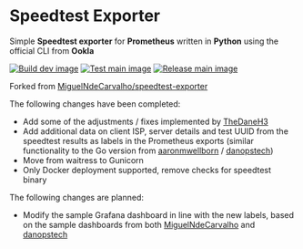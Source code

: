 # Speedtest Exporter

Simple **Speedtest exporter** for **Prometheus** written in **Python** using the
official CLI from **Ookla**

[![Build dev image](https://github.com/jimmydoh/speedtest-exporter/actions/workflows/build-dev.yml/badge.svg)](https://github.com/jimmydoh/speedtest-exporter/actions/workflows/build-dev.yml)
[![Test main image](https://github.com/jimmydoh/speedtest-exporter/actions/workflows/build-main-pull.yml/badge.svg)](https://github.com/jimmydoh/speedtest-exporter/actions/workflows/build-main-pull.yml)
[![Release main image](https://github.com/jimmydoh/speedtest-exporter/actions/workflows/build-release.yml/badge.svg)](https://github.com/jimmydoh/speedtest-exporter/actions/workflows/build-release.yml)

Forked from [MiguelNdeCarvalho/speedtest-exporter](https://github.com/MiguelNdeCarvalho/speedtest-exporter)

The following changes have been completed:
* Add some of the adjustments / fixes implemented by [TheDaneH3](https://github.com/TheDaneH3/speedtest-exporter)
* Add additional data on client ISP, server details and test UUID from the speedtest results as labels in the Prometheus exports (similar functionality to the Go version from [aaronmwellborn](https://github.com/aaronmwelborn/speedtest_exporter) / [danopstech](https://github.com/danopstech/speedtest_exporter))
* Move from waitress to Gunicorn
* Only Docker deployment supported, remove checks for speedtest binary

The following changes are planned:
* Modify the sample Grafana dashboard in line with the new labels, based on the sample dashboards from both [MiguelNdeCarvalho](https://github.com/MiguelNdeCarvalho/speedtest-exporter/blob/main/Dashboard/Speedtest-Exporter.json) and [danopstech](https://github.com/danopstech/speedtest_exporter)
